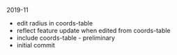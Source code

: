 2019-11

- edit radius in coords-table
- reflect feature update when edited from coords-table
- include coords-table - preliminary
- initial commit
